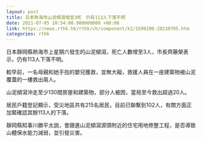 ```yaml
---
layout: post
title: 日本熱海市山泥傾瀉增至3死　仍有113人下落不明
date: 2021-07-05 10:54:00.000000000 +08:00
link: https://news.rthk.hk/rthk/ch/component/k2/1599200-20210705.htm
categories: rthk
---
```


日本靜岡縣熱海市上星期六發生的山泥傾瀉，死亡人數增至3人，市長齊藤榮表示，仍有113人下落不明。

較早前，一名母親和她手抱的嬰兒獲救，並無大礙，救援人員在一座建築物被山泥覆蓋的一樓救出兩人。

山泥傾瀉沖走至少130間房屋和建築物，部分人被困，當局至今救出超過20人。

居民戶籍登記顯示，受災地區共有215名居民，目前已聯繫到102人，有關方面正加緊確認其餘113人的下落。

靜岡縣知事川勝平太說，會跟進山泥傾瀉源頭附近的住宅用地修整工程，是否導致山體保水能力減弱，並引發災害。
